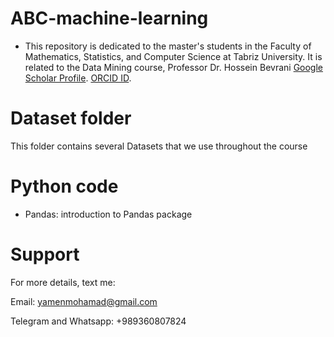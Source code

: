 # ABC-machine-learning
* This repository is dedicated to the master's students in the Faculty of Mathematics, Statistics, and Computer Science at Tabriz University. It is related to the Data Mining course, Professor Dr. Hossein Bevrani  [Google Scholar Profile](https://scholar.google.com/citations?user=nNfGwMUAAAAJ&hl=en). [ORCID ID](https://orcid.org/0000-0003-4658-9095).
  
# Dataset folder 
This folder contains several Datasets that we use throughout the course
# Python code
* Pandas: introduction to Pandas package


# Support

For more details, text me:

Email: yamenmohamad@gmail.com


Telegram and Whatsapp: +989360807824
